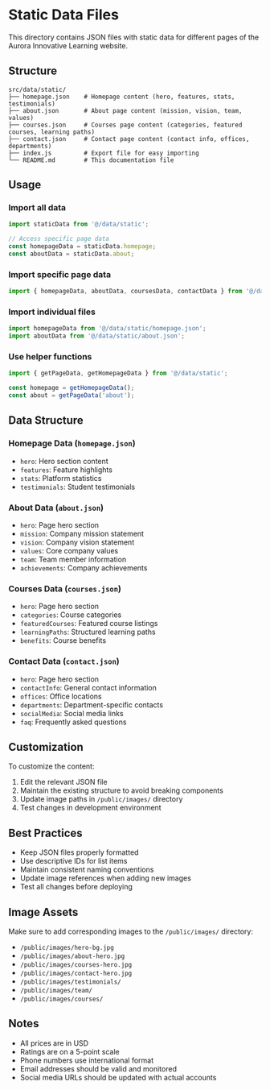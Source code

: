 # Static Data Files

This directory contains JSON files with static data for different pages of the Aurora Innovative Learning website.

## Structure

```
src/data/static/
├── homepage.json    # Homepage content (hero, features, stats, testimonials)
├── about.json       # About page content (mission, vision, team, values)
├── courses.json     # Courses page content (categories, featured courses, learning paths)
├── contact.json     # Contact page content (contact info, offices, departments)
├── index.js         # Export file for easy importing
└── README.md        # This documentation file
```

## Usage

### Import all data
```javascript
import staticData from '@/data/static';

// Access specific page data
const homepageData = staticData.homepage;
const aboutData = staticData.about;
```

### Import specific page data
```javascript
import { homepageData, aboutData, coursesData, contactData } from '@/data/static';
```

### Import individual files
```javascript
import homepageData from '@/data/static/homepage.json';
import aboutData from '@/data/static/about.json';
```

### Use helper functions
```javascript
import { getPageData, getHomepageData } from '@/data/static';

const homepage = getHomepageData();
const about = getPageData('about');
```

## Data Structure

### Homepage Data (`homepage.json`)
- `hero`: Hero section content
- `features`: Feature highlights
- `stats`: Platform statistics
- `testimonials`: Student testimonials

### About Data (`about.json`)
- `hero`: Page hero section
- `mission`: Company mission statement
- `vision`: Company vision statement
- `values`: Core company values
- `team`: Team member information
- `achievements`: Company achievements

### Courses Data (`courses.json`)
- `hero`: Page hero section
- `categories`: Course categories
- `featuredCourses`: Featured course listings
- `learningPaths`: Structured learning paths
- `benefits`: Course benefits

### Contact Data (`contact.json`)
- `hero`: Page hero section
- `contactInfo`: General contact information
- `offices`: Office locations
- `departments`: Department-specific contacts
- `socialMedia`: Social media links
- `faq`: Frequently asked questions

## Customization

To customize the content:

1. Edit the relevant JSON file
2. Maintain the existing structure to avoid breaking components
3. Update image paths in `/public/images/` directory
4. Test changes in development environment

## Best Practices

- Keep JSON files properly formatted
- Use descriptive IDs for list items
- Maintain consistent naming conventions
- Update image references when adding new images
- Test all changes before deploying

## Image Assets

Make sure to add corresponding images to the `/public/images/` directory:

- `/public/images/hero-bg.jpg`
- `/public/images/about-hero.jpg`
- `/public/images/courses-hero.jpg`
- `/public/images/contact-hero.jpg`
- `/public/images/testimonials/`
- `/public/images/team/`
- `/public/images/courses/`

## Notes

- All prices are in USD
- Ratings are on a 5-point scale
- Phone numbers use international format
- Email addresses should be valid and monitored
- Social media URLs should be updated with actual accounts